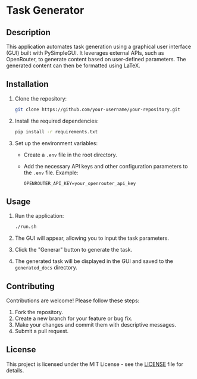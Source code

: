 # Task Generator

## Description

This application automates task generation using a graphical user interface (GUI) built with PySimpleGUI. It leverages external APIs, such as OpenRouter, to generate content based on user-defined parameters. The generated content can then be formatted using LaTeX.

## Installation

1.  Clone the repository:

    ```bash
    git clone https://github.com/your-username/your-repository.git
    ```
2.  Install the required dependencies:

    ```bash
    pip install -r requirements.txt
    ```
3.  Set up the environment variables:

    *   Create a `.env` file in the root directory.
    *   Add the necessary API keys and other configuration parameters to the `.env` file.  Example:

        ```
        OPENROUTER_API_KEY=your_openrouter_api_key
        ```

## Usage

1.  Run the application:

    ```bash
    ./run.sh
    ```
2.  The GUI will appear, allowing you to input the task parameters.
3.  Click the "Generar" button to generate the task.
4.  The generated task will be displayed in the GUI and saved to the `generated_docs` directory.

## Contributing

Contributions are welcome! Please follow these steps:

1.  Fork the repository.
2.  Create a new branch for your feature or bug fix.
3.  Make your changes and commit them with descriptive messages.
4.  Submit a pull request.

## License

This project is licensed under the MIT License - see the [LICENSE](LICENSE) file for details.
